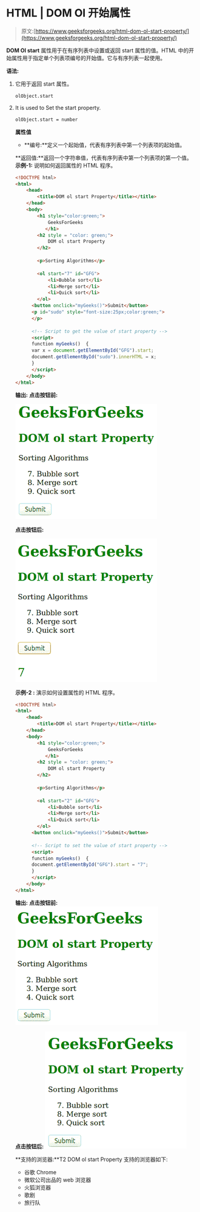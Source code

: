 # HTML | DOM Ol 开始属性

> 原文:[https://www.geeksforgeeks.org/html-dom-ol-start-property/](https://www.geeksforgeeks.org/html-dom-ol-start-property/)

**DOM Ol start** 属性用于在有序列表中设置或返回 start 属性的值。HTML 中的开始属性用于指定单个列表项编号的开始值。它与有序列表一起使用。

**语法:**

1.  它用于返回 start 属性。

    ```html
    olObject.start
    ```

2.  It is used to Set the start property.

    ```html
    olObject.start = number
    ```

    **属性值**

    *   **编号:**定义一个起始值，代表有序列表中第一个列表项的起始值。

    **返回值:**返回一个字符串值，代表有序列表中第一个列表项的第一个值。
    **示例-1:** 说明如何返回属性的 HTML 程序。

    ```html
    <!DOCTYPE html> 
    <html> 
        <head> 
            <title>DOM ol start Property</title></title> 
        </head> 
        <body> 
            <h1 style="color:green;">
                GeeksForGeeks
               </h1> 
            <h2 style = "color: green;"> 
                DOM ol start Property 
            </h2> 

            <p>Sorting Algorithms</p> 

            <ol start="7" id="GFG"> 
                <li>Bubble sort</li> 
                <li>Merge sort</li> 
                <li>Quick sort</li> 
            </ol> 
          <button onclick="myGeeks()">Submit</button>    
          <p id="sudo" style="font-size:25px;color:green;">
          </p>

          <!-- Script to get the value of start property -->
          <script>
          function myGeeks()  {
          var x = document.getElementById("GFG").start; 
          document.getElementById("sudo").innerHTML = x;
          }
          </script>
        </body> 
    </html> 
    ```

    **输出:**
    **点击按钮前:**

    ![](img/61d3c5c161689c157718ef7bae1107d2.png)

    **点击按钮后:**

    ![](img/773df36af0e7e9d1176a47ebd4e4ba5d.png)

    **示例-2 :** 演示如何设置属性的 HTML 程序。

    ```html
    <!DOCTYPE html> 
    <html> 
        <head> 
            <title>DOM ol start Property</title></title> 
        </head> 
        <body> 
            <h1 style="color:green;">
                GeeksForGeeks
               </h1> 
            <h2 style = "color: green;"> 
                DOM ol start Property 
            </h2> 

            <p>Sorting Algorithms</p> 

            <ol start="2" id="GFG"> 
                <li>Bubble sort</li> 
                <li>Merge sort</li> 
                <li>Quick sort</li> 
            </ol> 
          <button onclick="myGeeks()">Submit</button>    

          <!-- Script to set the value of start property -->
          <script>
          function myGeeks()  {
          document.getElementById("GFG").start = "7"; 
          }
          </script>
        </body> 
    </html> 
    ```

    **输出:**
    **点击按钮前:**
    ![](img/8711c0a92a282e5cb914900292952089.png)

    **点击按钮后:**
    ![](img/bb4e61f359a99a413fcd2014ea90823a.png)

    **支持的浏览器:**T2 DOM ol start Property 支持的浏览器如下:

    *   谷歌 Chrome
    *   微软公司出品的 web 浏览器
    *   火狐浏览器
    *   歌剧
    *   旅行队